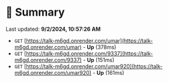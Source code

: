 # 📖 Summary
Last updated: **9/2/2024, 10:57:26 AM**

- `GET` [https://talk-m6gd.onrender.com/umar](https://talk-m6gd.onrender.com/umar) - **Up** (378ms)
- `GET` [https://talk-m6gd.onrender.com/9337](https://talk-m6gd.onrender.com/9337) - **Up** (151ms)
- `GET` [https://talk-m6gd.onrender.com/umar920](https://talk-m6gd.onrender.com/umar920) - **Up** (161ms)
